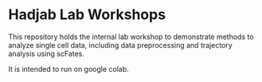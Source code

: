 # Hadjab Lab Workshops
This repository holds the internal lab workshop to demonstrate methods to analyze single cell data, including data preprocessing and trajectory analysis using scFates.

It is intended to run on google colab.